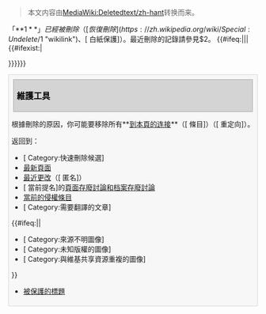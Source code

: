> 本文内容由[MediaWiki:Deletedtext/zh-hant](https://zh.wikipedia.org/wiki/MediaWiki:Deletedtext/zh-hant)转换而来。


<div class="plainlinks">

「**$1**」已經被刪除（[恢復刪除](https://zh.wikipedia.org/wiki/Special:Undelete/$1 "wikilink")、\[ 白紙保護\]）。最近刪除的記錄請參見$2。 {{\#ifeq:|||{{\#ifexist:|

</td>

</tr>

</table>

}}}}}}

<div style="margin:2px 0; border:1px solid #d4d4d4; padding:.4em; background-color:#f7f7f7;">

<h2 id="mp-tfp-h2" style="margin:3px; background:#d4d4d4; font-size:120%; font-weight:bold; border:1px solid #a7a7a7; text-align:left; color:#000; padding:0.2em 0.4em">

維護工具

</h2>

根據刪除的原因，你可能要移除所有**[到本頁的连接](https://zh.wikipedia.org/wiki/Special:WhatLinksHere/$1 "wikilink")**（<span class="plainlinks">\[ 條目\]</span>）（<span class="plainlinks">\[ 重定向\]</span>）。

返回到：

  - \[ Category:快速刪除候選\]
  - [最新頁面](https://zh.wikipedia.org/wiki/Special:Newpages "wikilink")
  - [最近更改](https://zh.wikipedia.org/wiki/Special:Recentchanges "wikilink")（\[ 匿名\]）
  - \[ 當前提名\]的[頁面存廢討論和](https://zh.wikipedia.org/wiki/Wikipedia:頁面存廢討論 "wikilink")[档案存廢討論](https://zh.wikipedia.org/wiki/Wikipedia:檔案存廢討論 "wikilink")
  - [當前的侵權條目](https://zh.wikipedia.org/wiki/Wikipedia:頁面存廢討論/疑似侵權#當前的疑似侵權條目 "wikilink")
  - \[ Category:需要翻譯的文章\]

{{\#ifeq:||

  - \[ Category:來源不明圖像\]
  - \[ Category:未知版權的圖像\]
  - \[ Category:與維基共享資源重複的圖像\]

}}

  - [被保護的標題](https://zh.wikipedia.org/wiki/Special:Protectedtitles "wikilink")

</div>

</div>